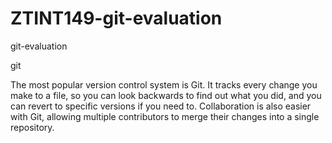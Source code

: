 # ZTINT149-git-evaluation
git-evaluation

git

The most popular version control system is Git. It tracks every change you make to a file, so you can look backwards to find out what you did, and you can revert to specific versions if you need to. Collaboration is also easier with Git, allowing multiple contributors to merge their changes into a single repository. 
